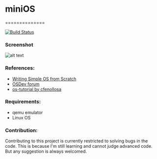 # miniOS
==============

[![Build Status](https://travis-ci.org/HrushikeshK/miniOS.svg?branch=master)](https://travis-ci.org/HrushikeshK/miniOS)


### Screenshot
![alt text](https://github.com/HrushikeshK/miniOS/blob/master/terminal.png "Terminal")

### References:
* [Writing Simple OS from Scratch](http://www.cs.bham.ac.uk/~exr/lectures/opsys/10_11/lectures/os-dev.pdf)
* [OSDev forum](http://forum.osdev.org/)
* [os-tutorial by cfenollosa](https://github.com/cfenollosa/os-tutorial)

### Requirements:
* qemu emulator
* Linux OS

### Contribution:
Contributing to this project is currently restricted to solving bugs in the code. This is because I'm still learning and cannot judge advanced code.
But any suggestion is always welcomed.